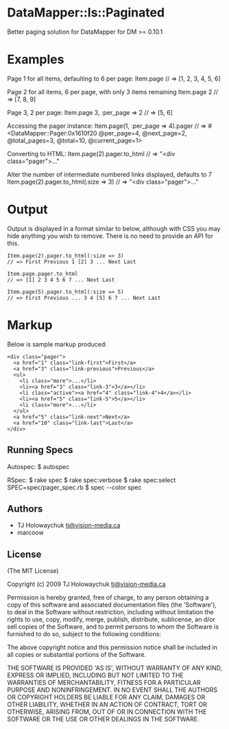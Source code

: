
# DataMapper::Is::Paginated

  Better paging solution for DataMapper for DM >= 0.10.1
  
# Examples

Page 1 for all items, defaulting to 6 per page:
    Item.page
    // => [1, 2, 3, 4, 5, 6]
    
Page 2 for all items, 6 per page, with only 3 items remaining
    Item.page 2
    // => [7, 8, 9]
    
Page 3, 2 per page:
    Item.page 3, :per_page => 2
    // => [5, 6]
    
Accessing the pager instance:
    Item.page(1, :per_page => 4).pager
    // => #<DataMapper::Pager:0x1610f20 @per_page=4, @next_page=2, @total_pages=3, @total=10, @current_page=1>
    
Converting to HTML:
    Item.page(2).pager.to_html
    // => "<div class=\"pager\">..."
    
Alter the number of intermediate numbered links displayed, defaults to 7
    Item.page(2).pager.to_html(:size => 3)
    // => "<div class=\"pager\">..."
    
# Output

Output is displayed in a format similar to below, although 
with CSS you may hide anything you wish to remove. There is
no need to provide an API for this.

    Item.page(2).pager.to_html(:size => 3)
    // => First Previous 1 [2] 3 ... Next Last
    
    Item.page.pager.to_html
    // => [1] 2 3 4 5 6 7 ... Next Last

    Item.page(5).pager.to_html(:size => 5)
    // => First Previous ... 3 4 [5] 6 7 ... Next Last
    
# Markup

Below is sample markup produced:

    <div class="pager">
      <a href="1" class="link-first">First</a>
      <a href="3" class="link-previous">Previous</a>
      <ul>
        <li class="more">...</li>
        <li><a href="3" class="link-3">3</a></li>
        <li class="active"><a href="4" class="link-4">4</a></li>
        <li><a href="5" class="link-5">5</a></li>
        <li class="more">...</li>
      </ul>
      <a href="5" class="link-next">Next</a>
      <a href="10" class="link-last">Last</a>
    </div>
    
## Running Specs

Autospec:
    $ autospec
  
RSpec:
    $ rake spec
    $ rake spec:verbose
    $ rake spec:select SPEC=spec/pager_spec.rb
    $ spec --color spec
    
## Authors

 * TJ Holowaychuk <tj@vision-media.ca>
 * marcoow
    
## License

(The MIT License)

Copyright (c) 2009 TJ Holowaychuk <tj@vision-media.ca>

Permission is hereby granted, free of charge, to any person obtaining
a copy of this software and associated documentation files (the
'Software'), to deal in the Software without restriction, including
without limitation the rights to use, copy, modify, merge, publish,
distribute, sublicense, an d/or sell copies of the Software, and to
permit persons to whom the Software is furnished to do so, subject to
the following conditions:

The above copyright notice and this permission notice shall be
included in all copies or substantial portions of the Software.

THE SOFTWARE IS PROVIDED 'AS IS', WITHOUT WARRANTY OF ANY KIND,
EXPRESS OR IMPLIED, INCLUDING BUT NOT LIMITED TO THE WARRANTIES OF
MERCHANTABILITY, FITNESS FOR A PARTICULAR PURPOSE AND NONINFRINGEMENT.
IN NO EVENT SHALL THE AUTHORS OR COPYRIGHT HOLDERS BE LIABLE FOR ANY
CLAIM, DAMAGES OR OTHER LIABILITY, WHETHER IN AN ACTION OF CONTRACT,
TORT OR OTHERWISE, ARISING FROM, OUT OF OR IN CONNECTION WITH THE
SOFTWARE OR THE USE OR OTHER DEALINGS IN THE SOFTWARE.
